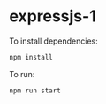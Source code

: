 # expressjs-1

To install dependencies:

```bash
npm install
```

To run:

```bash
npm run start
```